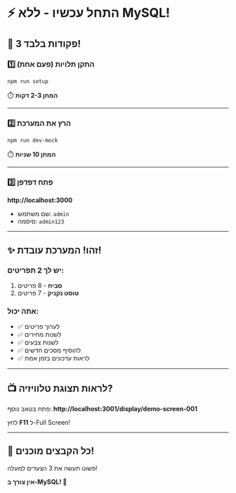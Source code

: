 # ⚡ התחל עכשיו - ללא MySQL!

## 🎯 3 פקודות בלבד!

### 1️⃣ התקן תלויות (פעם אחת)

```powershell
npm run setup
```

⏱️ **המתן 2-3 דקות**

---

### 2️⃣ הרץ את המערכת

```powershell
npm run dev-mock
```

⏱️ **המתן 10 שניות**

---

### 3️⃣ פתח דפדפן

**http://localhost:3000**

- שם משתמש: `admin`
- סיסמה: `admin123`

---

## ✨ זהו! המערכת עובדת!

### יש לך 2 תפריטים:

1. **סביח** - 8 פריטים
2. **טוסט נקניק** - 7 פריטים

### אתה יכול:

- ✅ לערוך פריטים
- ✅ לשנות מחירים
- ✅ לשנות צבעים
- ✅ להוסיף מסכים חדשים
- ✅ לראות עדכונים בזמן אמת

---

## 📺 לראות תצוגת טלוויזיה?

פתח בטאב נוסף:
**http://localhost:3001/display/demo-screen-001**

לחץ **F11** ל-Full Screen!

---

## 🎉 כל הקבצים מוכנים!

פשוט תעשה את 3 הצעדים למעלה!

**אין צורך ב-MySQL! 🚀**
